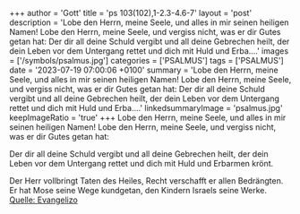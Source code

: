 +++
author = 'Gott'
title = 'ps 103(102),1-2.3-4.6-7'
layout = 'post'
description = 'Lobe den Herrn, meine Seele, und alles in mir seinen heiligen Namen! Lobe den Herrn, meine Seele, und vergiss nicht, was er dir Gutes getan hat:  Der dir all deine Schuld vergibt und all deine Gebrechen heilt, der dein Leben vor dem Untergang rettet und dich mit Huld und Erba....'
images = ['/symbols/psalmus.jpg']
categories = ['PSALMUS']
tags = ['PSALMUS']
date = '2023-07-19 07:00:06 +0100'
summary = 'Lobe den Herrn, meine Seele, und alles in mir seinen heiligen Namen! Lobe den Herrn, meine Seele, und vergiss nicht, was er dir Gutes getan hat:  Der dir all deine Schuld vergibt und all deine Gebrechen heilt, der dein Leben vor dem Untergang rettet und dich mit Huld und Erba....'
linkedsummaryImage = 'psalmus.jpg'
keepImageRatio = 'true'
+++
Lobe den Herrn, meine Seele,
und alles in mir seinen heiligen Namen!
Lobe den Herrn, meine Seele,
und vergiss nicht, was er dir Gutes getan hat:

Der dir all deine Schuld vergibt
und all deine Gebrechen heilt,
der dein Leben vor dem Untergang rettet
und dich mit Huld und Erbarmen krönt.<!--more-->

Der Herr vollbringt Taten des Heiles,
Recht verschafft er allen Bedrängten.
Er hat Mose seine Wege kundgetan,
den Kindern Israels seine Werke.<br> [Quelle: Evangelizo](https://evangeliumtagfuertag.org/DE/gospel)